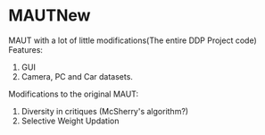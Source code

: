 MAUTNew
=======

MAUT with a lot of little modifications(The entire DDP Project code)
Features:
1. GUI
2. Camera, PC and Car datasets.

Modifications to the original MAUT:
1. Diversity in critiques (McSherry's algorithm?)
2. Selective Weight Updation
